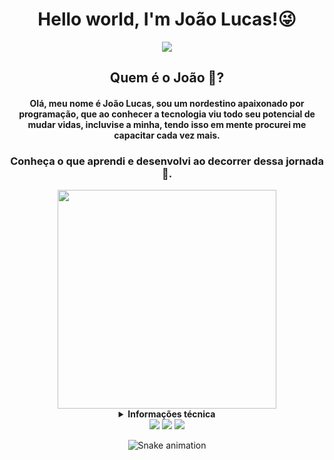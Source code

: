 <h1 align="center">Hello world, I'm João Lucas!😜</h1>

<p align="center"> 
    <img src="https://readme-typing-svg.herokuapp.com?color=16A085&size=28&center=true&vCenter=true&lines=Full-Stack+Developer"(https://git.io/typing-svg)>
 </p>
 
 
<h2 align="center">Quem é o João 🤔?</h2>


<div align="center">

#### Olá, meu nome é João Lucas, sou um nordestino apaixonado por programação, que ao conhecer a tecnologia viu todo seu potencial de mudar vidas, incluvise a minha, tendo isso em mente procurei me capacitar cada vez mais.
### Conheça o que aprendi e desenvolvi ao decorrer dessa jornada :rocket:.

<img src="https://media.discordapp.net/attachments/992082604792750240/996242814469951509/unknown.png?width=559&height=422" width="350px"/>
<div/>
 <details >
  <summary><b>Informações técnica </b></summary>
    
<div align="center">    
  <a align="" href="https://github.com/Joaolucas398">       
  <img  alt="Joaolucas398's streak" src="https://github-readme-streak-stats.herokuapp.com/?user=Joaolucas398&theme=dark&hide_border=true"/></a>
<div/>
    
<div>
  <a href="https://github.com/Joaolucas398">
  <img height="180em" src="https://github-readme-stats.vercel.app/api/top-langs/?username=Joaolucas398&layout=compact&langs_count=10&theme=dark"/>
  
</div>
      
<div align="center">    
 <img align="center" alt="js" src="https://img.shields.io/badge/React-20232A?style=for-the-badge&logo=react&logoColor=61DAFB" />
 <img align="center" alt="java" src="https://img.shields.io/badge/Java-red?style=for-the-badge&logo=java&logoColor=white" />
 <img align="center" alt="spring" src="https://img.shields.io/badge/-Spring-black?style=for-the-badge&logo=spring">
 <img align="center" alt="js" src="https://img.shields.io/badge/-python-grey?style=for-the-badge&logo=python" />
 <img align="center" alt="js" src="https://img.shields.io/badge/-MYSQL-lightgray?style=for-the-badge&logo=mysql" />
    
</div><br>

</details>  

<div align="center">
<a href="https://www.instagram.com/lucasbreckgm" target="_blank"><img src="https://img.shields.io/badge/-Instagram-%23E4405F?style=for-the-badge&logo=instagram&logoColor=white" target="_blank"></a>
<a href = "mailto:joaolucadesouzapaz1@gmail.com"><img src="https://img.shields.io/badge/-Gmail-%23333?style=for-the-badge&logo=gmail&logoColor=white" target="_blank"></a>
<a href="https://www.linkedin.com/in/jlsouzapaz/" target="_blank"><img src="https://img.shields.io/badge/-LinkedIn-%230077B5?style=for-the-badge&logo=linkedin&logoColor=white" target="_blank"></a> 
 
  ![Snake animation](https://github.com/Joaolucas398/Joaolucas398/blob/output/github-contribution-grid-snake.svg)
   
</div>
